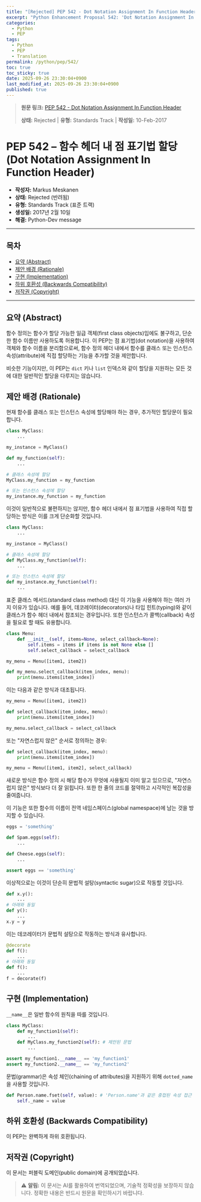 ```yaml
---
title: "[Rejected] PEP 542 - Dot Notation Assignment In Function Header"
excerpt: "Python Enhancement Proposal 542: 'Dot Notation Assignment In Function Header'에 대한 한국어 번역입니다."
categories:
  - Python
  - PEP
tags:
  - Python
  - PEP
  - Translation
permalink: /python/pep/542/
toc: true
toc_sticky: true
date: 2025-09-26 23:30:04+0900
last_modified_at: 2025-09-26 23:30:04+0900
published: true
---
```

> **원문 링크:** [PEP 542 - Dot Notation Assignment In Function Header](https://peps.python.org/pep-0542/)
>
> **상태:** Rejected | **유형:** Standards Track | **작성일:** 10-Feb-2017

# PEP 542 – 함수 헤더 내 점 표기법 할당 (Dot Notation Assignment In Function Header)

*   **작성자:** Markus Meskanen <markusmeskanen at gmail.com>
*   **상태:** Rejected (반려됨)
*   **유형:** Standards Track (표준 트랙)
*   **생성일:** 2017년 2월 10일
*   **해결:** Python-Dev message

---

## 목차
*   [요약 (Abstract)](#요약-abstract)
*   [제안 배경 (Rationale)](#제안-배경-rationale)
*   [구현 (Implementation)](#구현-implementation)
*   [하위 호환성 (Backwards Compatibility)](#하위-호환성-backwards-compatibility)
*   [저작권 (Copyright)](#저작권-copyright)

---

## 요약 (Abstract)

함수 정의는 함수가 할당 가능한 일급 객체(first class objects)임에도 불구하고, 단순한 함수 이름만 사용하도록 허용합니다. 이 PEP는 점 표기법(dot notation)을 사용하여 객체와 함수 이름을 분리함으로써, 함수 정의 헤더 내에서 함수를 클래스 또는 인스턴스 속성(attribute)에 직접 할당하는 기능을 추가할 것을 제안합니다.

비슷한 기능이지만, 이 PEP는 `dict` 키나 `list` 인덱스와 같이 할당을 지원하는 모든 것에 대한 일반적인 할당을 다루지는 않습니다.

## 제안 배경 (Rationale)

현재 함수를 클래스 또는 인스턴스 속성에 할당해야 하는 경우, 추가적인 할당문이 필요합니다.

```python
class MyClass:
    ...

my_instance = MyClass()

def my_function(self):
    ...

# 클래스 속성에 할당
MyClass.my_function = my_function

# 또는 인스턴스 속성에 할당
my_instance.my_function = my_function
```

이것이 일반적으로 불편하지는 않지만, 함수 헤더 내에서 점 표기법을 사용하여 직접 할당하는 방식은 이를 크게 단순화할 것입니다.

```python
class MyClass:
    ...

my_instance = MyClass()

# 클래스 속성에 할당
def MyClass.my_function(self):
    ...

# 또는 인스턴스 속성에 할당
def my_instance.my_function(self):
    ...
```

표준 클래스 메서드(standard class method) 대신 이 기능을 사용해야 하는 여러 가지 이유가 있습니다. 예를 들어, 데코레이터(decorators)나 타입 힌트(typing)와 같이 클래스가 함수 헤더 내에서 참조되는 경우입니다. 또한 인스턴스가 콜백(callback) 속성을 필요로 할 때도 유용합니다.

```python
class Menu:
    def __init__(self, items=None, select_callback=None):
        self.items = items if items is not None else []
        self.select_callback = select_callback

my_menu = Menu([item1, item2])

def my_menu.select_callback(item_index, menu):
    print(menu.items[item_index])
```

이는 다음과 같은 방식과 대조됩니다.

```python
my_menu = Menu([item1, item2])

def select_callback(item_index, menu):
    print(menu.items[item_index])

my_menu.select_callback = select_callback
```

또는 "자연스럽지 않은" 순서로 정의하는 경우:

```python
def select_callback(item_index, menu):
    print(menu.items[item_index])

my_menu = Menu([item1, item2], select_callback)
```

새로운 방식은 함수 정의 시 해당 함수가 무엇에 사용될지 이미 알고 있으므로, "자연스럽지 않은" 방식보다 더 잘 읽힙니다. 또한 한 줄의 코드를 절약하고 시각적인 복잡성을 줄여줍니다.

이 기능은 또한 함수의 이름이 전역 네임스페이스(global namespace)에 남는 것을 방지할 수 있습니다.

```python
eggs = 'something'

def Spam.eggs(self):
    ...

def Cheese.eggs(self):
    ...

assert eggs == 'something'
```

이상적으로는 이것이 단순히 문법적 설탕(syntactic sugar)으로 작동할 것입니다.

```python
def x.y():
    ...
# 아래와 동일
def y():
    ...
x.y = y
```

이는 데코레이터가 문법적 설탕으로 작동하는 방식과 유사합니다.

```python
@decorate
def f():
    ...
# 아래와 동일
def f():
    ...
f = decorate(f)
```

## 구현 (Implementation)

`__name__`은 일반 함수의 원칙을 따를 것입니다.

```python
class MyClass:
    def my_function1(self):
        ...
    def MyClass.my_function2(self): # 제안된 문법
        ...

assert my_function1.__name__ == 'my_function1'
assert my_function2.__name__ == 'my_function2'
```

문법(grammar)은 속성 체인(chaining of attributes)을 지원하기 위해 `dotted_name`을 사용할 것입니다.

```python
def Person.name.fset(self, value): # 'Person.name'과 같은 중첩된 속성 접근
    self._name = value
```

## 하위 호환성 (Backwards Compatibility)

이 PEP는 완벽하게 하위 호환됩니다.

## 저작권 (Copyright)

이 문서는 퍼블릭 도메인(public domain)에 공개되었습니다.

> ⚠️ **알림:** 이 문서는 AI를 활용하여 번역되었으며, 기술적 정확성을 보장하지 않습니다. 정확한 내용은 반드시 원문을 확인하시기 바랍니다.